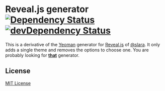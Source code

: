 # Reveal.js generator [![Dependency Status](https://david-dm.org/riezebosch/generator-reveal-infosupport.svg)](https://david-dm.org/riezebosch/generator-reveal-infosupport) [![devDependency Status](https://david-dm.org/riezebosch/generator-reveal-infosupport/dev-status.svg)](https://david-dm.org/riezebosch/generator-reveal-infosupport#info=devDependencies)

This is a derivative of the [Yeoman](http://yeoman.io) generator for [Reveal.js](http://lab.hakim.se/reveal-js/) of [@slara](https://www.npmjs.com/~slara). It only adds a single theme and removes the options to choose one. You are probably looking for [**that**](https://www.npmjs.com/package/generator-reveal) generator.


## License
[MIT License](http://en.wikipedia.org/wiki/MIT_License)
